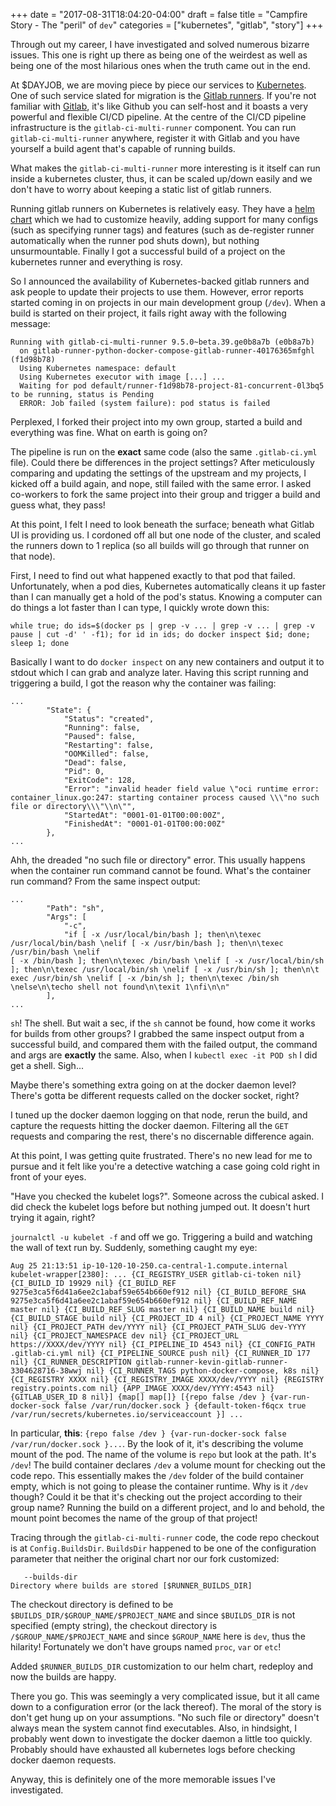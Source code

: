 +++
date = "2017-08-31T18:04:20-04:00"
draft = false
title = "Campfire Story - The \"peril\" of `dev`"
categories = ["kubernetes", "gitlab", "story"]
+++

Through out my career, I have investigated and solved numerous bizarre issues. This one is right up there as being one of the weirdest as well as being one of the most hilarious ones when the truth came out in the end.

At $DAYJOB, we are moving piece by piece our services to [Kubernetes](k8s.io). One of such service slated for migration is the [Gitlab runners](https://gitlab.com/gitlab-org/gitlab-ci-multi-runner). If you're not familiar with [Gitlab](https://gitlab.com), it's like Github you can self-host and it boasts a very powerful and flexible CI/CD pipeline. At the centre of the CI/CD pipeline infrastructure is the `gitlab-ci-multi-runner` component. You can run `gitlab-ci-multi-runner` anywhere, register it with Gitlab and you have yourself a build agent that's capable of running builds.

What makes the `gitlab-ci-multi-runner` more interesting is it itself can run inside a kubernetes cluster, thus, it can be scaled up/down easily and we don't have to worry about keeping a static list of gitlab runners.

Running gitlab runners on Kubernetes is relatively easy. They have a [helm chart](https://docs.gitlab.com/ee/install/kubernetes/gitlab_runner_chart.html) which we had to customize heavily, adding support for many configs (such as specifying runner tags) and features (such as de-register runner automatically when the runner pod shuts down), but nothing unsurmountable. Finally I got a successful build of a project on the kubernetes runner and everything is rosy.

So I announced the availability of Kubernetes-backed gitlab runners and ask people to update their projects to use them. However, error reports started coming in on projects in our main development group (`/dev`). When a build is started on their project, it fails right away with the following message:

```
Running with gitlab-ci-multi-runner 9.5.0~beta.39.ge0b8a7b (e0b8a7b)
  on gitlab-runner-python-docker-compose-gitlab-runner-40176365mfghl (f1d98b78)
  Using Kubernetes namespace: default
  Using Kubernetes executor with image [...] ...
  Waiting for pod default/runner-f1d98b78-project-81-concurrent-0l3bq5 to be running, status is Pending
  ERROR: Job failed (system failure): pod status is failed
```

Perplexed, I forked their project into my own group, started a build and everything was fine. What on earth is going on?

The pipeline is run on the **exact** same code (also the same `.gitlab-ci.yml` file). Could there be differences in the project settings? After meticulously comparing and updating the settings of the upstream and my projects, I kicked off a build again, and nope, still failed with the same error. I asked co-workers to fork the same project into their group and trigger a build and guess what, they pass!

At this point, I felt I need to look beneath the surface; beneath what Gitlab UI is providing us. I cordoned off all but one node of the cluster, and scaled the runners down to 1 replica (so all builds will go through that runner on that node).

First, I need to find out what happened exactly to that pod that failed. Unfortunately, when a pod dies, Kubernetes automatically cleans it up faster than I can manually get a hold of the pod's status. Knowing a computer can do things a lot faster than I can type, I quickly wrote down this:

```
while true; do ids=$(docker ps | grep -v ... | grep -v ... | grep -v pause | cut -d' ' -f1); for id in ids; do docker inspect $id; done; sleep 1; done
```

Basically I want to do `docker inspect` on any new containers and output it to stdout which I can grab and analyze later. Having this script running and triggering a build, I got the reason why the container was failing:

```
...
        "State": {
            "Status": "created",
            "Running": false,
            "Paused": false,
            "Restarting": false,
            "OOMKilled": false,
            "Dead": false,
            "Pid": 0,
            "ExitCode": 128,
            "Error": "invalid header field value \"oci runtime error: container_linux.go:247: starting container process caused \\\"no such 
file or directory\\\"\\n\"",
            "StartedAt": "0001-01-01T00:00:00Z",
            "FinishedAt": "0001-01-01T00:00:00Z"
        },
...
```

Ahh, the dreaded "no such file or directory" error. This usually happens when the container run command cannot be found. What's the container run command? From the same inspect output:

```
...
        "Path": "sh",
        "Args": [
            "-c",
            "if [ -x /usr/local/bin/bash ]; then\n\texec /usr/local/bin/bash \nelif [ -x /usr/bin/bash ]; then\n\texec /usr/bin/bash \nelif 
[ -x /bin/bash ]; then\n\texec /bin/bash \nelif [ -x /usr/local/bin/sh ]; then\n\texec /usr/local/bin/sh \nelif [ -x /usr/bin/sh ]; then\n\t
exec /usr/bin/sh \nelif [ -x /bin/sh ]; then\n\texec /bin/sh \nelse\n\techo shell not found\n\texit 1\nfi\n\n"
        ],
...

```

`sh`! The shell. But wait a sec, if the `sh` cannot be found, how come it works for builds from other groups? I grabbed the same inspect output from a successful build, and compared them with the failed output, the command and args are **exactly** the same. Also, when I `kubectl exec -it POD sh` I did get a shell. Sigh...

Maybe there's something extra going on at the docker daemon level? There's gotta be different requests called on the docker socket, right?

I tuned up the docker daemon logging on that node, rerun the build, and capture the requests hitting the docker daemon. Filtering all the `GET` requests and comparing the rest, there's no discernable difference again.

At this point, I was getting quite frustrated. There's no new lead for me to pursue and it felt like you're a detective watching a case going cold right in front of your eyes.

"Have you checked the kubelet logs?". Someone across the cubical asked. I did check the kubelet logs before but nothing jumped out. It doesn't hurt trying it again, right?

`journalctl -u kubelet -f` and off we go. Triggering a build and watching the wall of text run by. Suddenly, something caught my eye:

```
Aug 25 21:13:51 ip-10-120-10-250.ca-central-1.compute.internal kubelet-wrapper[2380]: ... {CI_REGISTRY_USER gitlab-ci-token nil} {CI_BUILD_ID 19929 nil} {CI_BUILD_REF 9275e3ca5f6d41a6ee2c1abaf59e654b660ef912 nil} {CI_BUILD_BEFORE_SHA 9275e3ca5f6d41a6ee2c1abaf59e654b660ef912 nil} {CI_BUILD_REF_NAME master nil} {CI_BUILD_REF_SLUG master nil} {CI_BUILD_NAME build nil} {CI_BUILD_STAGE build nil} {CI_PROJECT_ID 4 nil} {CI_PROJECT_NAME YYYY nil} {CI_PROJECT_PATH dev/YYYY nil} {CI_PROJECT_PATH_SLUG dev-YYYY nil} {CI_PROJECT_NAMESPACE dev nil} {CI_PROJECT_URL https://XXXX/dev/YYYY nil} {CI_PIPELINE_ID 4543 nil} {CI_CONFIG_PATH .gitlab-ci.yml nil} {CI_PIPELINE_SOURCE push nil} {CI_RUNNER_ID 177 nil} {CI_RUNNER_DESCRIPTION gitlab-runner-kevin-gitlab-runner-3304628716-38wwj nil} {CI_RUNNER_TAGS python-docker-compose, k8s nil} {CI_REGISTRY XXXX nil} {CI_REGISTRY_IMAGE XXXX/dev/YYYY nil} {REGISTRY registry.points.com nil} {APP_IMAGE XXXX/dev/YYYY:4543 nil} {GITLAB_USER_ID 8 nil}] {map[] map[]} [{repo false /dev } {var-run-docker-sock false /var/run/docker.sock } {default-token-f6qcx true /var/run/secrets/kubernetes.io/serviceaccount }] ...
```

In particular, **this**: `{repo false /dev } {var-run-docker-sock false /var/run/docker.sock }...`. By the look of it, it's describing the volume mount of the pod. The name of the volume is `repo` but look at the path. It's `/dev`! The build container declares `/dev` a volume mount for checking out the code repo. This essentially makes the `/dev` folder of the build container empty, which is not going to please the container runtime. Why is it `/dev` though? Could it be that it's checking out the project according to their group name? Running the build on a different project, and lo and behold, the mount point becomes the name of the group of that project!

Tracing through the `gitlab-ci-multi-runner` code, the code repo checkout is at `Config.BuildsDir`. `BuildsDir` happened to be one of the configuration parameter that neither the original chart nor our fork customized:

```
   --builds-dir                                                 Directory where builds are stored [$RUNNER_BUILDS_DIR]
```

The checkout directory is defined to be `$BUILDS_DIR/$GROUP_NAME/$PROJECT_NAME` and since `$BUILDS_DIR` is not specified (empty string), the checkout directory is `/$GROUP_NAME/$PROJECT_NAME` and since `$GROUP_NAME` here is `dev`, thus the hilarity! Fortunately we don't have groups named `proc`, `var` or `etc`!

Added `$RUNNER_BUILDS_DIR` customization to our helm chart, redeploy and now the builds are happy.

There you go. This was seemingly a very complicated issue, but it all came down to a configuration error (or the lack thereof). The moral of the story is don't get hung up on your assumptions. "No such file or directory" doesn't always mean the system cannot find executables. Also, in hindsight, I probably went down to investigate the docker daemon a little too quickly. Probably should have exhausted all kubernetes logs before checking docker daemon requests.

Anyway, this is definitely one of the more memorable issues I've investigated.
